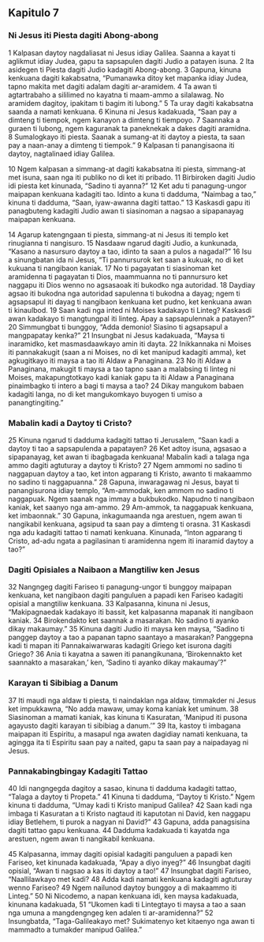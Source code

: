 Kapitulo 7
----------

### Ni Jesus iti Piesta dagiti Abong-abong

1 Kalpasan daytoy nagdaliasat ni Jesus idiay Galilea. Saanna a kayat ti aglikmut idiay Judea, gapu ta sapsapulen dagiti Judio a patayen isuna.
2 Ita asidegen ti Piesta dagiti Judio kadagiti Abong-abong.
3 Gapuna, kinuna kenkuana dagiti kakabsatna, “Pumanawka ditoy ket mapanka idiay Judea, tapno makita met dagiti adalam dagiti ar-aramidem.
4 Ta awan ti agtartrabaho a sililimed no kayatna ti maam-ammo a silalawag. No aramidem dagitoy, ipakitam ti bagim iti lubong.”
5 Ta uray dagiti kakabsatna saanda a namati kenkuana.
6 Kinuna ni Jesus kadakuada, “Saan pay a dimteng ti tiempok, ngem kanayon a dimteng ti tiempoyo.
7 Saannaka a guraen ti lubong, ngem kaguranak ta paneknekak a dakes dagiti aramidna.
8 Sumalogkayo iti piesta. Saanak a sumang-at iti daytoy a piesta, ta saan pay a naan-anay a dimteng ti tiempok.”
9 Kalpasan ti panangisaona iti daytoy, nagtalinaed idiay Galilea.

10 Ngem kalpasan a simmang-at dagiti kakabsatna iti piesta, simmang-at met isuna, saan nga iti publiko no di ket iti pribado.
11 Birbiroken dagiti Judio idi piesta ket kinunada, “Sadino ti ayanna?”
12 Ket adu ti panagung-ungor maipapan kenkuana kadagiti tao. Idinto a kuna ti dadduma, “Naimbag a tao,” kinuna ti dadduma, “Saan, iyaw-awanna dagiti tattao.”
13 Kaskasdi gapu iti panagbuteng kadagiti Judio awan ti siasinoman a nagsao a sipapanayag maipapan kenkuana.

14 Agarup katengngaan ti piesta, simmang-at ni Jesus iti templo ket rinugianna ti nangisuro.
15 Nasdaaw ngarud dagiti Judio, a kunkunada, “Kasano a nasursuro daytoy a tao, idinto ta saan a pulos a nagadal?”
16 Isu a sinungbatan ida ni Jesus, “Ti pannursurok ket saan a kukuak, no di ket kukuana ti nangibaon kaniak.
17 No ti pagayatan ti siasinoman ket aramidenna ti pagayatan ti Dios, maammuanna no ti pannursuro ket naggapu iti Dios wenno no agsasaoak iti bukodko nga autoridad.
18 Daydiay agsao iti bukodna nga autoridad sapulenna ti bukodna a dayag; ngem ti agsapsapul iti dayag ti nangibaon kenkuana ket pudno, ket kenkuana awan ti kinaulbod.
19 Saan kadi nga inted ni Moises kadakayo ti Linteg? Kaskasdi awan kadakayo ti mangtungpal iti linteg. Apay a sapsapulennak a patayen?”
20 Simmungbat ti bunggoy, “Adda demonio! Siasino ti agsapsapul a mangpapatay kenka?”
21 Insungbat ni Jesus kadakuada, “Maysa ti inaramidko, ket masmasdaawkayo amin iti dayta.
22 Inikkannaka ni Moises iti pannakakugit (saan a ni Moises, no di ket manipud kadagiti amma), ket agkugitkayo iti maysa a tao iti Aldaw a Panaginana.
23 No iti Aldaw a Panaginana, makugit ti maysa a tao tapno saan a malabsing ti linteg ni Moises, makapungtotkayo kadi kaniak gapu ta iti Aldaw a Panaginana pinaimbagko ti intero a bagi ti maysa a tao?
24 Dikay mangukom babaen kadagiti langa, no di ket mangukomkayo buyogen ti umiso a panangtingiting.”

### Mabalin kadi a Daytoy ti Cristo?

25 Kinuna ngarud ti dadduma kadagiti tattao ti Jerusalem, “Saan kadi a daytoy ti tao a sapsapulenda a papatayen?
26 Ket adtoy isuna, agsasao a sipapanayag, ket awan ti ibagbagada kenkuana! Mabalin kadi a talaga nga ammo dagiti agtuturay a daytoy ti Kristo?
27 Ngem ammomi no sadino ti naggapuan daytoy a tao, ket inton agparang ti Kristo, awanto ti makaammo no sadino ti naggapuanna.”
28 Gapuna, inwaragawag ni Jesus, bayat ti panangisurona idiay templo, “Am-ammodak, ken ammom no sadino ti naggapuak. Ngem saanak nga immay a bukbukodko. Napudno ti nangibaon kaniak, ket saanyo nga am-ammo.
29 Am-ammok, ta naggapuak kenkuana, ket imbaonnak.”
30 Gapuna, inkagumaanda nga arestuen, ngem awan ti nangikabil kenkuana, agsipud ta saan pay a dimteng ti orasna.
31 Kaskasdi nga adu kadagiti tattao ti namati kenkuana. Kinunada, “Inton agparang ti Cristo, ad-adu ngata a pagilasinan ti aramidenna ngem iti inaramid daytoy a tao?”

### Dagiti Opisiales a Naibaon a Mangtiliw ken Jesus

32 Nangngeg dagiti Fariseo ti panagung-ungor ti bunggoy maipapan kenkuana, ket nangibaon dagiti panguluen a papadi ken Fariseo kadagiti opisial a mangtiliw kenkuana.
33 Kalpasanna, kinuna ni Jesus, “Makipagnaedak kadakayo iti bassit, ket kalpasanna mapanak iti nangibaon kaniak.
34 Birokendakto ket saannak a masarakan. No sadino ti ayanko dikay makaumay.”
35 Kinuna dagiti Judio iti maysa ken maysa, “Sadino ti panggep daytoy a tao a papanan tapno saantayo a masarakan? Panggepna kadi ti mapan iti Pannakaiwarwaras kadagiti Griego ket isurona dagiti Griego?
36 Ania ti kayatna a sawen iti panangikunana, ‘Birokennakto ket saannakto a masarakan,’ ken, ‘Sadino ti ayanko dikay makaumay’?”

### Karayan ti Sibibiag a Danum

37 Iti maudi nga aldaw ti piesta, ti naindaklan nga aldaw, timmakder ni Jesus ket impukkawna, “No adda mawaw, umay koma kaniak ket uminum.
38 Siasinoman a mamati kaniak, kas kinuna ti Kasuratan, ‘Manipud iti pusona agayusto dagiti karayan ti sibibiag a danum.’”
39 Ita, kastoy ti imbagana maipapan iti Espiritu, a masapul nga awaten dagidiay namati kenkuana, ta agingga ita ti Espiritu saan pay a naited, gapu ta saan pay a naipadayag ni Jesus.

### Pannakabingbingay Kadagiti Tattao

40 Idi nangngegda dagitoy a sasao, kinuna ti dadduma kadagiti tattao, “Talaga a daytoy ti Propeta.”
41 Kinuna ti dadduma, “Daytoy ti Kristo.” Ngem kinuna ti dadduma, “Umay kadi ti Kristo manipud Galilea?
42 Saan kadi nga imbaga ti Kasuratan a ti Kristo nagtaud iti kaputotan ni David, ken naggapu idiay Betlehem, ti purok a nagyan ni David?”
43 Gapuna, adda panagsisina dagiti tattao gapu kenkuana.
44 Dadduma kadakuada ti kayatda nga arestuen, ngem awan ti nangikabil kenkuana.

45 Kalpasanna, immay dagiti opisial kadagiti panguluen a papadi ken Fariseo, ket kinunada kadakuada, “Apay a diyo inyeg?”
46 Insungbat dagiti opisial, “Awan ti nagsao a kas iti daytoy a tao!”
47 Insungbat dagiti Fariseo, “Naallilawkayo met kadi?
48 Adda kadi namati kenkuana kadagiti agtuturay wenno Fariseo?
49 Ngem nailunod daytoy bunggoy a di makaammo iti Linteg.”
50 Ni Nicodemo, a napan kenkuana idi, ken maysa kadakuada, kinunana kadakuada,
51 “Ukomen kadi ti Lintegtayo ti maysa a tao a saan nga umuna a mangdengngeg ken adalen ti ar-aramidenna?”
52 Insungbatda, “Taga-Galileakayo met? Sukimatenyo ket kitaenyo nga awan ti mammadto a tumakder manipud Galilea.”

